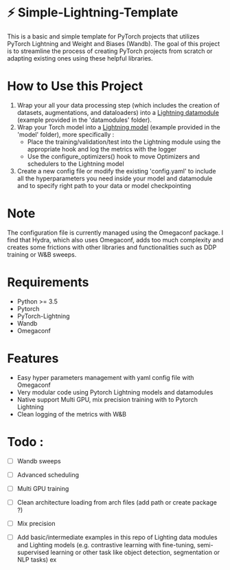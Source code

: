 # ⚡ Simple-Lightning-Template
This is a basic and simple template for PyTorch projects that utilizes PyTorch Lightning and Weight and Biases (Wandb).
The goal of this project is to streamline the process of creating PyTorch projects from scratch or adapting existing 
ones using these helpful libraries.

# How to Use this Project
1. Wrap your all your data processing step (which includes the creation of datasets, augmentations, and dataloaders) 
into a [Lightning datamodule](https://pytorch-lightning.readthedocs.io/en/stable/data/datamodule.html) (example provided in the 'datamodules' folder). 
2. Wrap your Torch model into a [Lightning model](https://pytorch-lightning.readthedocs.io/en/stable/common/lightning_module.html) (example provided in the 'model' folder), more specifically :
   * Place the training/validation/test into the Lightning module using the appropriate hook and log the metrics with the logger
   * Use the configure_optimizers() hook to move Optimizers and schedulers to the Lightning model
3. Create a new config file or modify the existing 'config.yaml' to include all the hyperparameters you need inside your model and datamodule and to specify right path to your data or model checkpointing
# Note
The configuration file is currently managed using the Omegaconf package. I find that Hydra, which also uses Omegaconf, adds too much 
complexity and creates some frictions with other libraries and functionalities such as DDP training or W&B sweeps.

# Requirements
* Python >= 3.5
* Pytorch
* PyTorch-Lightning
* Wandb
* Omegaconf

# Features
* Easy hyper parameters management with yaml config file with Omegaconf
* Very modular code using Pytorch Lightning models and datamodules
* Native support Multi GPU, mix precision training with to Pytorch Lightning
* Clean logging of the metrics with W&B


# Todo :
- [ ] Wandb sweeps
- [ ] Advanced scheduling
- [ ] Multi GPU training
- [ ] Clean architecture loading from arch files (add path or create package ?)
- [ ] Mix precision
- [ ] Add basic/intermediate examples in this repo of Lighting data modules and Lighting models 
(e.g. contrastive learning with fine-tuning, semi-supervised learning or other task like object detection, segmentation or NLP tasks) ex

